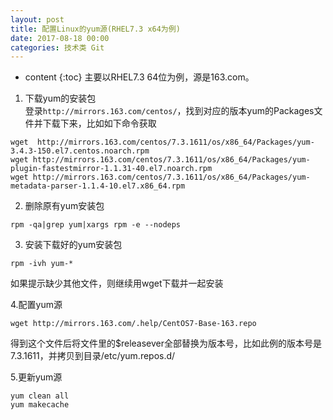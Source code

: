 ```yaml
---
layout: post
title: 配置Linux的yum源(RHEL7.3 x64为例)
date: 2017-08-18 00:00
categories: 技术类 Git
---
```


* content
{:toc}
主要以RHEL7.3 64位为例，源是163.com。 

1. 下载yum的安装包  
登录`http://mirrors.163.com/centos/`，找到对应的版本yum的Packages文件并下载下来，比如如下命令获取  
```
wget  http://mirrors.163.com/centos/7.3.1611/os/x86_64/Packages/yum-3.4.3-150.el7.centos.noarch.rpm
wget http://mirrors.163.com/centos/7.3.1611/os/x86_64/Packages/yum-plugin-fastestmirror-1.1.31-40.el7.noarch.rpm
wget http://mirrors.163.com/centos/7.3.1611/os/x86_64/Packages/yum-metadata-parser-1.1.4-10.el7.x86_64.rpm
```  

2. 删除原有yum安装包
```
rpm -qa|grep yum|xargs rpm -e --nodeps
```

3. 安装下载好的yum安装包
```  
rpm -ivh yum-*  
```
如果提示缺少其他文件，则继续用wget下载并一起安装  

4.配置yum源
```
wget http://mirrors.163.com/.help/CentOS7-Base-163.repo
```
得到这个文件后将文件里的$releasever全部替换为版本号，比如此例的版本号是7.3.1611，并拷贝到目录/etc/yum.repos.d/

5.更新yum源  
```
yum clean all
yum makecache
```
